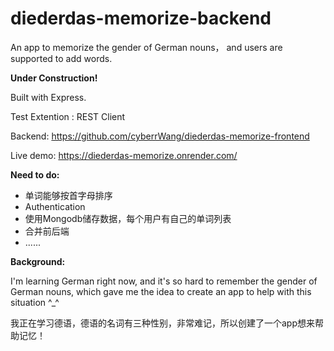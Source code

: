 # diederdas-memorize-backend
An app to memorize the gender of German nouns， and users are supported to add words.

**Under Construction!**

Built with Express.

Test Extention : REST Client

Backend: https://github.com/cyberrWang/diederdas-memorize-frontend

Live demo: https://diederdas-memorize.onrender.com/

**Need to do:**
* 单词能够按首字母排序
* Authentication
* 使用Mongodb储存数据，每个用户有自己的单词列表
* 合并前后端
* ......

**Background:**

I'm learning German right now, and it's so hard to remember the gender of German nouns, which gave me the idea to create an app to help with this situation ^_^

我正在学习德语，德语的名词有三种性别，非常难记，所以创建了一个app想来帮助记忆！
